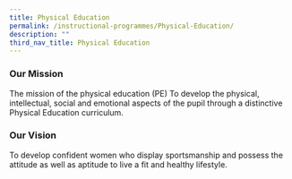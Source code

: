 ```yaml
---
title: Physical Education
permalink: /instructional-programmes/Physical-Education/
description: ""
third_nav_title: Physical Education
---
```

### Our Mission 

The mission of the physical education (PE) To develop the physical, intellectual, social and emotional aspects of the pupil through a distinctive Physical Education curriculum.

  

### Our Vision

To develop confident women who display sportsmanship and possess the attitude as well as aptitude to live a fit and healthy lifestyle.
